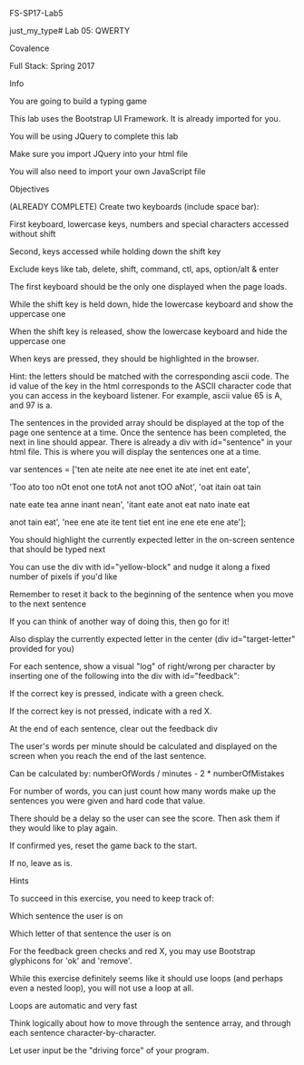 FS-SP17-Lab5

just_my_type# Lab 05: QWERTY

Covalence

Full Stack: Spring 2017

Info

You are going to build a typing game

This lab uses the Bootstrap UI Framework. It is already imported for you.

You will be using JQuery to complete this lab

Make sure you import JQuery into your html file

You will also need to import your own JavaScript file

Objectives

(ALREADY COMPLETE) Create two keyboards (include space bar):

First keyboard, lowercase keys, numbers and special characters accessed without shift

Second, keys accessed while holding down the shift key

Exclude keys like tab, delete, shift, command, ctl, aps, option/alt & enter

The first keyboard should be the only one displayed when the page loads.

While the shift key is held down, hide the lowercase keyboard and show the uppercase one

When the shift key is released, show the lowercase keyboard and hide the uppercase one

When keys are pressed, they should be highlighted in the browser.

Hint: the letters should be matched with the corresponding ascii code. The id value of the key in the html corresponds to the ASCII character code that you can access in the keyboard listener. For example, ascii value 65 is A, and 97 is a.

The sentences in the provided array should be displayed at the top of the page one sentence at a time. Once the sentence has been completed, the next in line should appear. There is already a div with id="sentence" in your html file. This is where you will display the sentences one at a time.


var sentences = ['ten ate neite ate nee enet ite ate inet ent eate',

'Too ato too nOt enot one totA not anot tOO aNot', 'oat itain oat tain

nate eate tea anne inant nean', 'itant eate anot eat nato inate eat

anot tain eat', 'nee ene ate ite tent tiet ent ine ene ete ene ate'];

You should highlight the currently expected letter in the on-screen sentence that should be typed next

You can use the div with id="yellow-block" and nudge it along a fixed number of pixels if you'd like

Remember to reset it back to the beginning of the sentence when you move to the next sentence

If you can think of another way of doing this, then go for it!

Also display the currently expected letter in the center (div id="target-letter" provided for you)

For each sentence, show a visual "log" of right/wrong per character by inserting one of the following into the div with id="feedback":

If the correct key is pressed, indicate with a green check.

If the correct key is not pressed, indicate with a red X.

At the end of each sentence, clear out the feedback div

The user's words per minute should be calculated and displayed on the screen when you reach the end of the last sentence.

Can be calculated by: numberOfWords / minutes - 2 * numberOfMistakes

For number of words, you can just count how many words make up the sentences you were given and hard code that value.

There should be a delay so the user can see the score. Then ask them if they would like to play again.

If confirmed yes, reset the game back to the start.

If no, leave as is.

Hints

To succeed in this exercise, you need to keep track of:

Which sentence the user is on

Which letter of that sentence the user is on

For the feedback green checks and red X, you may use Bootstrap glyphicons for 'ok' and 'remove'.

While this exercise definitely seems like it should use loops (and perhaps even a nested loop), you will not use a loop at all.

Loops are automatic and very fast

Think logically about how to move through the sentence array, and through each sentence character-by-character.

Let user input be the "driving force" of your program.
